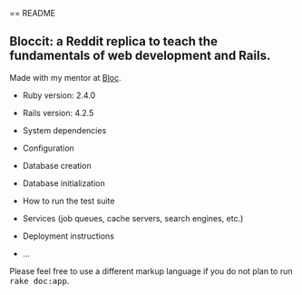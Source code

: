 == README

## Bloccit: a Reddit replica to teach the fundamentals of web development and Rails.

Made with my mentor at [Bloc](http://bloc.io).

* Ruby version: 2.4.0

* Rails version: 4.2.5

* System dependencies

* Configuration

* Database creation

* Database initialization

* How to run the test suite

* Services (job queues, cache servers, search engines, etc.)

* Deployment instructions

* ...


Please feel free to use a different markup language if you do not plan to run
<tt>rake doc:app</tt>.
